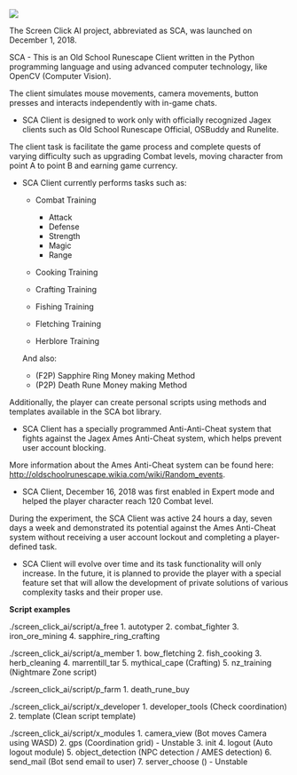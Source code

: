 <img src="https://raw.githubusercontent.com/Suirdna/python-screen_click_ai/master/favicon.png"/>


The Screen Click AI project, abbreviated as SCA, was launched on December 1, 2018.

SCA - This is an Old School Runescape Client written in the Python programming language and using advanced computer technology,
like OpenCV (Computer Vision).

The client simulates mouse movements, camera movements, button presses and interacts independently with in-game chats.

- SCA Client is designed to work only with officially recognized Jagex clients such as Old School Runescape Official, OSBuddy and Runelite.

The client task is
facilitate the game process and complete quests of varying difficulty such as upgrading Combat levels, moving character from point A to point B and earning game currency.

- SCA Client currently performs tasks such as:

    - Combat Training
        - Attack
        - Defense
        - Strength
        - Magic
        - Range

    - Cooking Training
    - Crafting Training
    - Fishing Training
    - Fletching Training
    - Herblore Training
    
    And also:

    - (F2P) Sapphire Ring Money making Method
    - (P2P) Death Rune Money making Method

Additionally, the player can create personal scripts using methods and templates available in the SCA bot library.

- SCA Client has a specially programmed Anti-Anti-Cheat system that fights against the Jagex Ames Anti-Cheat system, which helps prevent user account blocking.

More information about the Ames Anti-Cheat system can be found here: http://oldschoolrunescape.wikia.com/wiki/Random_events.


- SCA Client, December 16, 2018 was first enabled in Expert mode and helped the player character reach 120 Combat level.

During the experiment, the SCA Client was active 24 hours a day, seven days a week and demonstrated its potential against the Ames Anti-Cheat system without receiving a user account lockout and completing a player-defined task.

- SCA Client will evolve over time and its task functionality will only increase. In the future, it is planned to provide the player with a special feature set that will allow the development of private solutions of various complexity tasks and their proper use.


<b>Script examples</b>

./screen_click_ai/script/a_free
    1. autotyper
    2. combat_fighter
    3. iron_ore_mining
    4. sapphire_ring_crafting

./screen_click_ai/script/a_member
    1. bow_fletching
    2. fish_cooking
    3. herb_cleaning
    4. marrentill_tar
    5. mythical_cape (Crafting)
    5. nz_training (Nightmare Zone script)

./screen_click_ai/script/p_farm
    1. death_rune_buy
    
./screen_click_ai/script/x_developer
    1. developer_tools (Check coordination)
    2. template (Clean script template)

./screen_click_ai/script/x_modules
    1. camera_view (Bot moves Camera using WASD)
    2. gps (Coordination grid) - Unstable
    3. init
    4. logout (Auto logout module)
    5. object_detection (NPC detection / AMES detection)
    6. send_mail (Bot send email to user)
    7. server_choose () - Unstable
